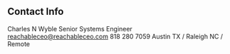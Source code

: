 
## Contact Info

Charles N Wyble
Senior Systems Engineer 
reachableceo@reachableceo.com
818 280 7059
Austin TX / Raleigh NC / Remote 
